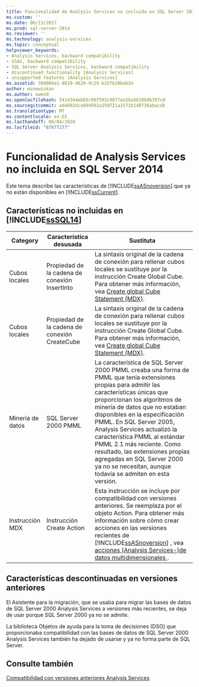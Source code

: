 ```yaml
---
title: Funcionalidad de Analysis Services no incluida en SQL Server 2014 | Microsoft Docs
ms.custom: ''
ms.date: 06/13/2017
ms.prod: sql-server-2014
ms.reviewer: ''
ms.technology: analysis-services
ms.topic: conceptual
helpviewer_keywords:
- Analysis Services, backward compatibility
- SSAS, backward compatibility
- SQL Server Analysis Services, backward compatibility
- discontinued functionality [Analysis Services]
- unsupported features [Analysis Services]
ms.assetid: 39406be1-9819-4629-9c29-b32fb20bab2e
author: minewiskan
ms.author: owend
ms.openlocfilehash: 5414344eb65c907593c9077ee2ba5610b8b397c0
ms.sourcegitcommit: ad4d92dce894592a259721a1571b1d8736abacdb
ms.translationtype: MT
ms.contentlocale: es-ES
ms.lasthandoff: 08/04/2020
ms.locfileid: "87677277"
---
```

# <a name="discontinued-analysis-services-functionality-in-sql-server-2014"></a>Funcionalidad de Analysis Services no incluida en SQL Server 2014
  Este tema describe las características de [!INCLUDE[ssASnoversion](../includes/ssasnoversion-md.md)] que ya no están disponibles en [!INCLUDE[ssCurrent](../includes/sscurrent-md.md)].  
  
## <a name="discontinued-features-in-sssql14"></a>Características no incluidas en [!INCLUDE[ssSQL14](../includes/sssql14-md.md)]  
  
|Category|Característica desusada|Sustituta|  
|--------------|------------------------|-----------------|  
|Cubos locales|Propiedad de la cadena de conexión InsertInto|La sintaxis original de la cadena de conexión para rellenar cubos locales se sustituye por la instrucción Create Global Cube. Para obtener más información, vea [Create global Cube Statement &#40;MDX&#41;](/sql/mdx/mdx-data-definition-create-global-cube).|  
|Cubos locales|Propiedad de la cadena de conexión CreateCube|La sintaxis original de la cadena de conexión para rellenar cubos locales se sustituye por la instrucción Create Global Cube. Para obtener más información, vea [Create global Cube Statement &#40;MDX&#41;](/sql/mdx/mdx-data-definition-create-global-cube).|  
|Minería de datos|SQL Server 2000 PMML|La característica de SQL Server 2000 PMML creaba una forma de PMML que tenía extensiones propias para admitir las características únicas que proporcionan los algoritmos de minería de datos que no estaban disponibles en la especificación PMML. En SQL Server 2005, Analysis Services actualizó la característica PMML al estándar PMML 2.1 más reciente. Como resultado, las extensiones propias agregadas en SQL Server 2000 ya no se necesitan, aunque todavía se admiten en esta versión.|  
|Instrucción MDX|Instrucción Create Action|Esta instrucción se incluye por compatibilidad con versiones anteriores. Se reemplaza por el objeto Action. Para obtener más información sobre cómo crear acciones en las versiones recientes de [!INCLUDE[ssASnoversion](../includes/ssasnoversion-md.md)] , vea [acciones &#40;Analysis Services-&#41;de datos multidimensionales ](multidimensional-models/actions-analysis-services-multidimensional-data.md).|  
  
## <a name="discontinued-features-in-previous-releases"></a>Características descontinuadas en versiones anteriores  
 El Asistente para la migración, que se usaba para migrar las bases de datos de SQL Server 2000  Analysis Services a versiones más recientes, se deja de usar porque SQL Server 2000 ya no se admite.  
  
 La biblioteca Objetos de ayuda para la toma de decisiones (DSO) que proporcionaba compatibilidad con las bases de datos de SQL Server 2000 Analysis Services también ha dejado de usarse y ya no forma parte de SQL Server.  
  
## <a name="see-also"></a>Consulte también  
 [Compatibilidad con versiones anteriores Analysis Services](analysis-services-backward-compatibility.md)  
  
  
